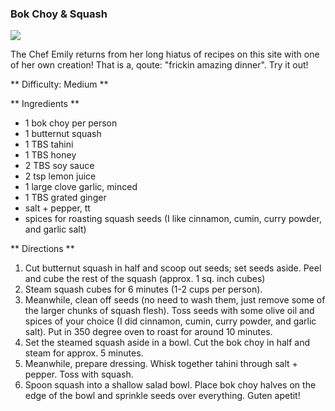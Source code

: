 ### Bok Choy & Squash

<img src="/images/cooking/bok-choy-squash.jpg">

The Chef Emily returns from her long hiatus of recipes on this site with 
one of her own creation! That is a, qoute: "frickin amazing dinner". Try 
it out! 

** Difficulty: Medium ** 

** Ingredients **

- 1 bok choy per person
- 1 butternut squash
- 1 TBS tahini
- 1 TBS honey
- 2 TBS soy sauce
- 2 tsp lemon juice
- 1 large clove garlic, minced
- 1 TBS grated ginger
- salt + pepper, tt
- spices for roasting squash seeds (I like cinnamon, cumin, curry powder, and garlic salt)

** Directions ** 

1. Cut butternut squash in half and scoop out seeds; set seeds aside.  Peel and cube the rest of the squash (approx. 1 sq. inch cubes)
2. Steam squash cubes for 6 minutes (1-2 cups per person).
3. Meanwhile, clean off seeds (no need to wash them, just remove some of the larger chunks of squash flesh).  Toss seeds with some olive oil and spices of your choice (I did cinnamon, cumin, curry powder, and garlic salt).  Put in 350 degree oven to roast for around 10 minutes.
4. Set the steamed squash aside in a bowl.  Cut the bok choy in half and steam for approx. 5 minutes.  
5. Meanwhile, prepare dressing.  Whisk together tahini through salt + pepper.  Toss with squash.  
6. Spoon squash into a shallow salad bowl.  Place bok choy halves on the edge of the bowl and sprinkle seeds over everything.  Guten apetit! 